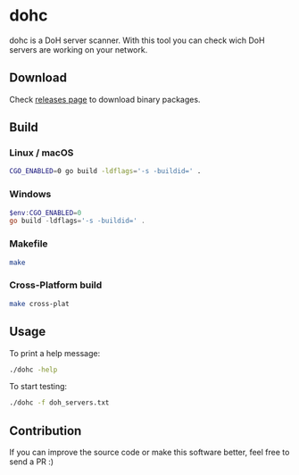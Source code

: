 # dohc
dohc is a DoH server scanner. With this tool you can check wich DoH servers are working on your network.


## Download
Check [releases page](https://github.com/thehxdev/dohc/releases/latest) to download binary packages.


## Build

### Linux / macOS
```bash
CGO_ENABLED=0 go build -ldflags='-s -buildid=' .
```

### Windows
```powershell
$env:CGO_ENABLED=0
go build -ldflags='-s -buildid=' .
```

### Makefile
```bash
make
```

### Cross-Platform build
```bash
make cross-plat
```


## Usage
To print a help message:
```bash
./dohc -help
```

To start testing:
```bash
./dohc -f doh_servers.txt
```


## Contribution
If you can improve the source code or make this software better, feel free to send a PR :)
